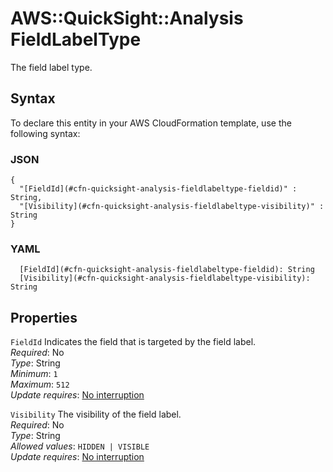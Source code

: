 # AWS::QuickSight::Analysis FieldLabelType<a name="aws-properties-quicksight-analysis-fieldlabeltype"></a>

The field label type\.

## Syntax<a name="aws-properties-quicksight-analysis-fieldlabeltype-syntax"></a>

To declare this entity in your AWS CloudFormation template, use the following syntax:

### JSON<a name="aws-properties-quicksight-analysis-fieldlabeltype-syntax.json"></a>

```
{
  "[FieldId](#cfn-quicksight-analysis-fieldlabeltype-fieldid)" : String,
  "[Visibility](#cfn-quicksight-analysis-fieldlabeltype-visibility)" : String
}
```

### YAML<a name="aws-properties-quicksight-analysis-fieldlabeltype-syntax.yaml"></a>

```
  [FieldId](#cfn-quicksight-analysis-fieldlabeltype-fieldid): String
  [Visibility](#cfn-quicksight-analysis-fieldlabeltype-visibility): String
```

## Properties<a name="aws-properties-quicksight-analysis-fieldlabeltype-properties"></a>

`FieldId` <a name="cfn-quicksight-analysis-fieldlabeltype-fieldid"></a>
Indicates the field that is targeted by the field label\.  
_Required_: No  
_Type_: String  
_Minimum_: `1`  
_Maximum_: `512`  
_Update requires_: [No interruption](https://docs.aws.amazon.com/AWSCloudFormation/latest/UserGuide/using-cfn-updating-stacks-update-behaviors.html#update-no-interrupt)

`Visibility` <a name="cfn-quicksight-analysis-fieldlabeltype-visibility"></a>
The visibility of the field label\.  
_Required_: No  
_Type_: String  
_Allowed values_: `HIDDEN | VISIBLE`  
_Update requires_: [No interruption](https://docs.aws.amazon.com/AWSCloudFormation/latest/UserGuide/using-cfn-updating-stacks-update-behaviors.html#update-no-interrupt)
